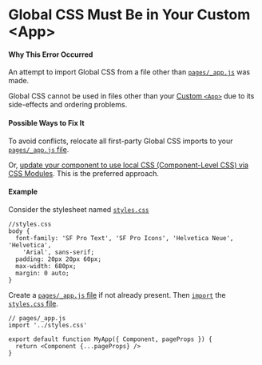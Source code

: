 # Global CSS Must Be in Your Custom &lt;App&gt;

#### Why This Error Occurred

An attempt to import Global CSS from a file other than [`pages/_app.js`](https://nextjs.org/docs/advanced-features/custom-app) was made.

Global CSS cannot be used in files other than your [Custom `<App>`](https://nextjs.org/docs/advanced-features/custom-app) due to its side-effects and ordering problems.

#### Possible Ways to Fix It

To avoid conflicts, relocate all first-party Global CSS imports to your [`pages/_app.js` file](https://nextjs.org/docs/advanced-features/custom-app).

Or, [update your component to use local CSS (Component-Level CSS) via CSS Modules](https://nextjs.org/docs/basic-features/built-in-css-support#adding-component-level-css). This is the preferred approach.

#### Example

Consider the stylesheet named [`styles.css`](https://nextjs.org/docs/basic-features/built-in-css-support#adding-a-global-stylesheet)

    //styles.css
    body {
      font-family: 'SF Pro Text', 'SF Pro Icons', 'Helvetica Neue', 'Helvetica',
        'Arial', sans-serif;
      padding: 20px 20px 60px;
      max-width: 680px;
      margin: 0 auto;
    }

Create a [`pages/_app.js` file](https://nextjs.org/docs/advanced-features/custom-app) if not already present. Then [`import`](https://developer.mozilla.org/en-US/docs/Web/JavaScript/Reference/Statements/import) the [`styles.css` file](https://nextjs.org/docs/basic-features/built-in-css-support#adding-a-global-stylesheet).

    // pages/_app.js
    import '../styles.css'

    export default function MyApp({ Component, pageProps }) {
      return <Component {...pageProps} />
    }
